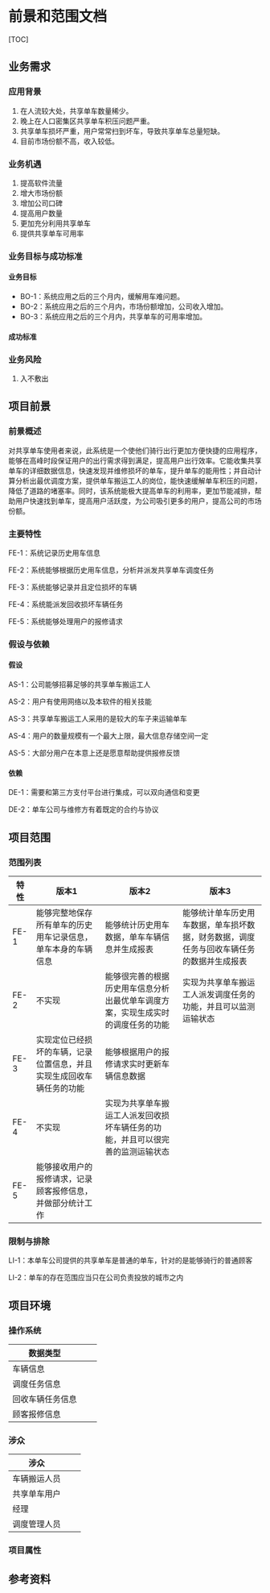 # 前景和范围文档

[TOC]

## 业务需求

### 应用背景

1. 在人流较大处，共享单车数量稀少。
2. 晚上在人口密集区共享单车积压问题严重。
3. 共享单车损坏严重，用户常常扫到坏车，导致共享单车总量短缺。
4. 目前市场份额不高，收入较低。

### 业务机遇

1. 提高软件流量
2. 增大市场份额
3. 增加公司口碑
4. 提高用户数量
5. 更加充分利用共享单车
6. 提供共享单车可用率

### 业务目标与成功标准

#### 业务目标

- BO-1：系统应用之后的三个月内，缓解用车难问题。
- BO-2：系统应用之后的三个月内，市场份额增加，公司收入增加。
- BO-3：系统应用之后的三个月内，共享单车的可用率增加。 

#### 成功标准

### 业务风险

1. 入不敷出

## 项目前景

### 前景概述

对共享单车使用者来说，此系统是一个使他们骑行出行更加方便快捷的应用程序，能够在高峰时段保证用户的出行需求得到满足，提高用户出行效率。它能收集共享单车的详细数据信息，快速发现并维修损坏的单车，提升单车的能用性；并自动计算分析出最优调度方案，提供单车搬运工人的岗位，能快速缓解单车积压的问题，降低了道路的堵塞率。同时，该系统能极大提高单车的利用率，更加节能减排，帮助用户快速找到单车，提高用户活跃度，为公司吸引更多的用户，提高公司的市场份额。

### 主要特性

FE-1：系统记录历史用车信息

FE-2：系统能够根据历史用车信息，分析并派发共享单车调度任务

FE-3：系统能够记录并且定位损坏的车辆

FE-4：系统能派发回收损坏车辆任务

FE-5：系统能够处理用户的报修请求

### 假设与依赖

#### 假设

AS-1：公司能够招募足够的共享单车搬运工人

AS-2：用户有使用网络以及本软件的相关技能

AS-3：共享单车搬运工人采用的是较大的车子来运输单车

AS-4：用户的数量规模有一个最大上限，最大信息存储空间一定

AS-5：大部分用户在本意上还是愿意帮助提供报修反馈

#### 依赖

DE-1：需要和第三方支付平台进行集成，可以双向通信和变更

DE-2：单车公司与维修方有着既定的合约与协议

## 项目范围

### 范围列表

| 特性 | 版本1                                                        | 版本2                                                        | 版本3                                                        |
| ---- | ------------------------------------------------------------ | ------------------------------------------------------------ | ------------------------------------------------------------ |
| FE-1 | 能够完整地保存所有单车的历史用车记录信息，单车本身的车辆信息 | 能够统计历史用车数据，单车车辆信息并生成报表                 | 能够统计单车历史用车数据，单车损坏数据，财务数据，调度任务与回收车辆任务的数据并生成报表 |
| FE-2 | 不实现                                                       | 能够很完善的根据历史用车信息分析出最优单车调度方案，实现生成实时的调度任务的功能 | 实现为共享单车搬运工人派发调度任务的功能，并且可以监测运输状态 |
| FE-3 | 实现定位已经损坏的车辆，记录位置信息，并且实现生成回收车辆任务的功能 | 能够根据用户的报修请求实时更新车辆信息数据                   |                                                              |
| FE-4 | 不实现                                                       | 实现为共享单车搬运工人派发回收损坏车辆任务的功能，并且可以很完善的监测运输状态 |                                                              |
| FE-5 | 能够接收用户的报修请求，记录顾客报修信息，并做部分统计工作   |                                                              |                                                              |

### 限制与排除

LI-1：本单车公司提供的共享单车是普通的单车，针对的是能够骑行的普通顾客

LI-2：单车的存在范围应当只在公司负责投放的城市之内

## 项目环境

### 操作系统

| 数据类型     |      |      |
| -------- | ---- | ---- |
| 车辆信息     |      |      |
| 调度任务信息   |      |      |
| 回收车辆任务信息 |      |      |
| 顾客报修信息   |      |      |

### 涉众

| 涉众     |      |      |
| ------ | ---- | ---- |
| 车辆搬运人员 |      |      |
| 共享单车用户 |      |      |
| 经理     |      |      |
| 调度管理人员 |      |      |

### 项目属性

## 参考资料